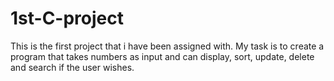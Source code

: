 # 1st-C-project
This is the first project that i have been assigned with. My task is to create a program that takes numbers as input and can display, sort, update, delete and search if the user
wishes.
